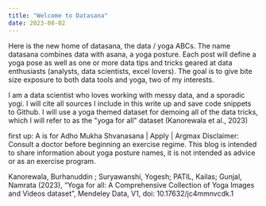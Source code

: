 ```yaml
---
title: "Welcome to Datasana"
date: 2023-08-02
---
```


Here is the new home of datasana, the data / yoga ABCs. The name datasana combines data with asana, a yoga posture. Each post will define a yoga pose as well as one or more data tips and tricks geared at data enthusiasts (analysts, data scientists, excel lovers). The goal is to give bite size exposure to both data tools and yoga, two of my interests.

I am a data scientist who loves working with messy data, and a sporadic yogi. I will cite all sources I include in this write up and save code snippets to Github. I will use a yoga themed dataset for demoing all of the data tricks, which I will refer to as the "yoga for all" dataset (Kanorewala et al., 2023)

first up: A is for Adho Mukha Shvanasana | Apply | Argmax
Disclaimer: Consult a doctor before beginning an exercise regime. This blog is intended to share information about yoga posture names, it is not intended as advice or as an exercise program.

Kanorewala, Burhanuddin ; Suryawanshi, Yogesh; PATIL, Kailas; Gunjal, Namrata (2023), “Yoga for all: A Comprehensive Collection of Yoga Images and Videos dataset”, Mendeley Data, V1, doi: 10.17632/jc4mmnvcdk.1
